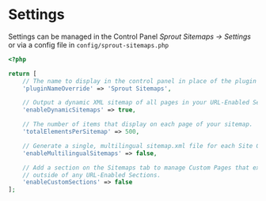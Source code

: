 # Settings

Settings can be managed in the Control Panel _Sprout Sitemaps → Settings_ or via a config file in `config/sprout-sitemaps.php`

``` php
<?php

return [
    // The name to display in the control panel in place of the plugin name
    'pluginNameOverride' => 'Sprout Sitemaps',

    // Output a dynamic XML sitemap of all pages in your URL-Enabled Sections.
    'enableDynamicSitemaps' => true,

    // The number of items that display on each page of your sitemap.
    'totalElementsPerSitemap' => 500,

    // Generate a single, multilingual sitemap.xml file for each Site Group.
    'enableMultilingualSitemaps' => false,

    // Add a section on the Sitemaps tab to manage Custom Pages that exist
    // outside of any URL-Enabled Sections.
    'enableCustomSections' => false
];
```